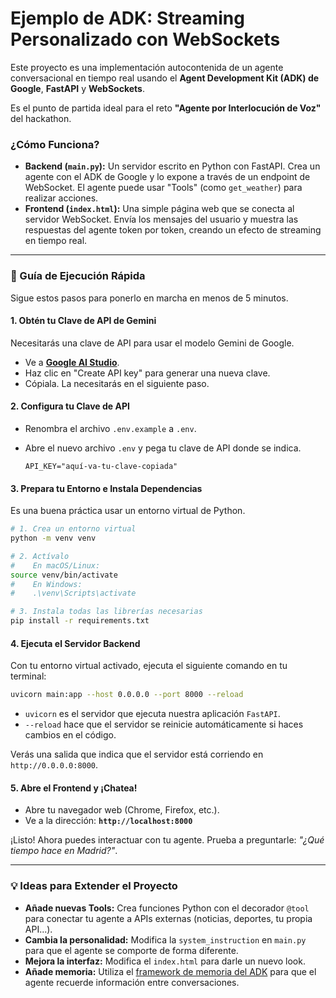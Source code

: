 # Ejemplo de ADK: Streaming Personalizado con WebSockets

Este proyecto es una implementación autocontenida de un agente conversacional en tiempo real usando el **Agent Development Kit (ADK) de Google**, **FastAPI** y **WebSockets**.

Es el punto de partida ideal para el reto **"Agente por Interlocución de Voz"** del hackathon.

### ¿Cómo Funciona?

-   **Backend (`main.py`):** Un servidor escrito en Python con FastAPI. Crea un agente con el ADK de Google y lo expone a través de un endpoint de WebSocket. El agente puede usar "Tools" (como `get_weather`) para realizar acciones.
-   **Frontend (`index.html`):** Una simple página web que se conecta al servidor WebSocket. Envía los mensajes del usuario y muestra las respuestas del agente token por token, creando un efecto de streaming en tiempo real.

---

### 🚀 Guía de Ejecución Rápida

Sigue estos pasos para ponerlo en marcha en menos de 5 minutos.

#### 1. Obtén tu Clave de API de Gemini

Necesitarás una clave de API para usar el modelo Gemini de Google.
-   Ve a **[Google AI Studio](https://aistudio.google.com/app/apikey)**.
-   Haz clic en "Create API key" para generar una nueva clave.
-   Cópiala. La necesitarás en el siguiente paso.

#### 2. Configura tu Clave de API

-   Renombra el archivo `.env.example` a `.env`.
-   Abre el nuevo archivo `.env` y pega tu clave de API donde se indica.

    ```
    API_KEY="aquí-va-tu-clave-copiada"
    ```

#### 3. Prepara tu Entorno e Instala Dependencias

Es una buena práctica usar un entorno virtual de Python.

```bash
# 1. Crea un entorno virtual
python -m venv venv

# 2. Actívalo
#    En macOS/Linux:
source venv/bin/activate
#    En Windows:
#    .\venv\Scripts\activate

# 3. Instala todas las librerías necesarias
pip install -r requirements.txt
```

#### 4. Ejecuta el Servidor Backend

Con tu entorno virtual activado, ejecuta el siguiente comando en tu terminal:

```bash
uvicorn main:app --host 0.0.0.0 --port 8000 --reload
```
-   `uvicorn` es el servidor que ejecuta nuestra aplicación `FastAPI`.
-   `--reload` hace que el servidor se reinicie automáticamente si haces cambios en el código.

Verás una salida que indica que el servidor está corriendo en `http://0.0.0.0:8000`.

#### 5. Abre el Frontend y ¡Chatea!

-   Abre tu navegador web (Chrome, Firefox, etc.).
-   Ve a la dirección: **`http://localhost:8000`**

¡Listo! Ahora puedes interactuar con tu agente. Prueba a preguntarle: *"¿Qué tiempo hace en Madrid?"*.

---

### 💡 Ideas para Extender el Proyecto

-   **Añade nuevas Tools:** Crea funciones Python con el decorador `@tool` para conectar tu agente a APIs externas (noticias, deportes, tu propia API...).
-   **Cambia la personalidad:** Modifica la `system_instruction` en `main.py` para que el agente se comporte de forma diferente.
-   **Mejora la interfaz:** Modifica el `index.html` para darle un nuevo look.
-   **Añade memoria:** Utiliza el [framework de memoria del ADK](https://google.github.io/adk-docs/guides/memory/) para que el agente recuerde información entre conversaciones.